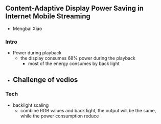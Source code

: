 ## Content-Adaptive Display Power Saving in Internet Mobile Streaming

- Mengbai Xiao

### Intro
- Power during playback
  - the display consumes 68% power during the playback
    - most of the energy consumes by back light
- Challenge of vedios
  - 

### Tech
- backlight scaling
  - combine RGB values and back light, the output will be the same, while the power consumption reduce

